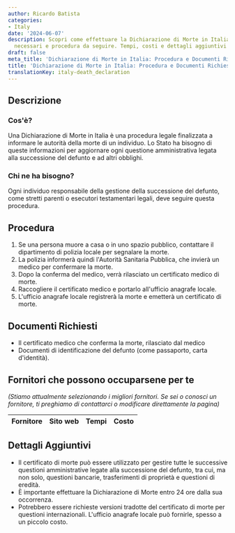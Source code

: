 ```yaml
---
author: Ricardo Batista
categories:
- Italy
date: '2024-06-07'
description: Scopri come effettuare la Dichiarazione di Morte in Italia, documenti
  necessari e procedura da seguire. Tempi, costi e dettagli aggiuntivi inclusi.
draft: false
meta_title: 'Dichiarazione di Morte in Italia: Procedura e Documenti Richiesti'
title: 'Dichiarazione di Morte in Italia: Procedura e Documenti Richiesti'
translationKey: italy-death_declaration
---
```



## Descrizione
### Cos'è?
Una Dichiarazione di Morte in Italia è una procedura legale finalizzata a informare le autorità della morte di un individuo. Lo Stato ha bisogno di queste informazioni per aggiornare ogni questione amministrativa legata alla successione del defunto e ad altri obblighi.

### Chi ne ha bisogno?
Ogni individuo responsabile della gestione della successione del defunto, come stretti parenti o esecutori testamentari legali, deve seguire questa procedura.

## Procedura
1. Se una persona muore a casa o in uno spazio pubblico, contattare il dipartimento di polizia locale per segnalare la morte.
2. La polizia informerà quindi l'Autorità Sanitaria Pubblica, che invierà un medico per confermare la morte.
3. Dopo la conferma del medico, verrà rilasciato un certificato medico di morte.
4. Raccogliere il certificato medico e portarlo all'ufficio anagrafe locale.
5. L'ufficio anagrafe locale registrerà la morte e emetterà un certificato di morte.

## Documenti Richiesti
- Il certificato medico che conferma la morte, rilasciato dal medico
- Documenti di identificazione del defunto (come passaporto, carta d'identità).

## Fornitori che possono occuparsene per te

_(Stiamo attualmente selezionando i migliori fornitori. Se sei o conosci un fornitore, ti preghiamo di contattarci o modificare direttamente la pagina)_

| Fornitore       |     Sito web    |     Tempi        |       Costo      |
| --------------- | --------------- |  :-------------: | :-------------: |

## Dettagli Aggiuntivi
- Il certificato di morte può essere utilizzato per gestire tutte le successive questioni amministrative legate alla successione del defunto, tra cui, ma non solo, questioni bancarie, trasferimenti di proprietà e questioni di eredità.
- È importante effettuare la Dichiarazione di Morte entro 24 ore dalla sua occorrenza.
- Potrebbero essere richieste versioni tradotte del certificato di morte per questioni internazionali. L'ufficio anagrafe locale può fornirle, spesso a un piccolo costo.